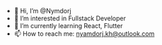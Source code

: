 - 👋 Hi, I’m @Nymdorj
- 👀 I’m interested in Fullstack Developer
- 🌱 I’m currently learning React, Flutter
- 📫 How to reach me: nyamdorj.kh@outlook.com

<!---
Nymdorj/Nymdorj is a ✨ special ✨ repository because its `README.md` (this file) appears on your GitHub profile.
You can click the Preview link to take a look at your changes.
--->
